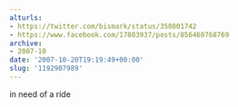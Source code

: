 ```yaml
---
alturls:
- https://twitter.com/bismark/status/350801742
- https://www.facebook.com/17803937/posts/856460768769
archive:
- 2007-10
date: '2007-10-20T19:19:49+00:00'
slug: '1192907989'
---
```


in need of a ride

